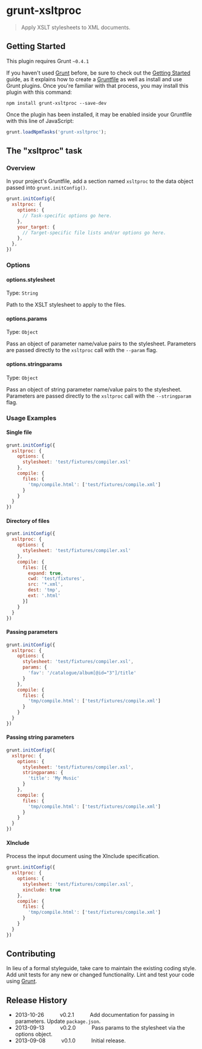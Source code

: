 # grunt-xsltproc

> Apply XSLT stylesheets to XML documents.

## Getting Started
This plugin requires Grunt `~0.4.1`

If you haven't used [Grunt](http://gruntjs.com/) before, be sure to check out the [Getting Started](http://gruntjs.com/getting-started) guide, as it explains how to create a [Gruntfile](http://gruntjs.com/sample-gruntfile) as well as install and use Grunt plugins. Once you're familiar with that process, you may install this plugin with this command:

```shell
npm install grunt-xsltproc --save-dev
```

Once the plugin has been installed, it may be enabled inside your Gruntfile with this line of JavaScript:

```js
grunt.loadNpmTasks('grunt-xsltproc');
```

## The "xsltproc" task

### Overview
In your project's Gruntfile, add a section named `xsltproc` to the data object passed into `grunt.initConfig()`.

```js
grunt.initConfig({
  xsltproc: {
    options: {
      // Task-specific options go here.
    },
    your_target: {
      // Target-specific file lists and/or options go here.
    },
  },
})
```

### Options

#### options.stylesheet
Type: `String`

Path to the XSLT stylesheet to apply to the files.

#### options.params
Type: `Object`

Pass an object of parameter name/value pairs to the stylesheet. Parameters are passed directly to the `xsltproc` call with the `--param` flag.

#### options.stringparams
Type: `Object`

Pass an object of string parameter name/value pairs to the stylesheet. Parameters are passed directly to the `xsltproc` call with the `--stringparam` flag.

### Usage Examples

#### Single file

```js
grunt.initConfig({
  xsltproc: {
    options: {
      stylesheet: 'test/fixtures/compiler.xsl'
    },
    compile: {
      files: {
        'tmp/compile.html': ['test/fixtures/compile.xml']
      }
    }
  }
})
```

#### Directory of files

```js
grunt.initConfig({
  xsltproc: {
    options: {
      stylesheet: 'test/fixtures/compiler.xsl'
    },
    compile: {
      files: [{
        expand: true,
        cwd: 'test/fixtures',
        src: '*.xml',
        dest: 'tmp',
        ext: '.html'
      }]
    }
  }
})
```

#### Passing parameters

```js
grunt.initConfig({
  xsltproc: {
    options: {
      stylesheet: 'test/fixtures/compiler.xsl',
      params: {
        'fav': '/catalogue/album[@id="3"]/title'
      }
    },
    compile: {
      files: {
        'tmp/compile.html': ['test/fixtures/compile.xml']
      }
    }
  }
})
```

#### Passing string parameters

```js
grunt.initConfig({
  xsltproc: {
    options: {
      stylesheet: 'test/fixtures/compiler.xsl',
      stringparams: {
        'title': 'My Music'
      }
    },
    compile: {
      files: {
        'tmp/compile.html': ['test/fixtures/compile.xml']
      }
    }
  }
})
```

#### XInclude

Process the input document using the XInclude specification.

```js
grunt.initConfig({
  xsltproc: {
    options: {
      stylesheet: 'test/fixtures/compiler.xsl',
      xinclude: true
    },
    compile: {
      files: {
        'tmp/compile.html': ['test/fixtures/compile.xml']
      }
    }
  }
})
```

## Contributing
In lieu of a formal styleguide, take care to maintain the existing coding style. Add unit tests for any new or changed functionality. Lint and test your code using [Grunt](http://gruntjs.com/).

## Release History

 * 2013-10-26   v0.2.1   Add documentation for passing in parameters. Update `package.json`.
 * 2013-09-13   v0.2.0   Pass params to the stylesheet via the options object.
 * 2013-09-08   v0.1.0   Initial release.
